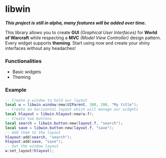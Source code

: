 # libwin
**_This project is still in alpha, many features will be added over time._**

This library allows you to create **GUI** *(Graphical User Interfaces)* for **World of Warcraft** while respecting a **MVC** *(Model View Controller)* design pattern.
Every widget supports **theming**.
Start using now and create your shiny interfaces without any headaches!

### Functionalities
- Basic widgets
- Theming

### Example
```lua
-- Create a window to hold our layout
local w = libwin.window:new(UIParent, 300, 200, "My title");
-- Create an horizontal layout which will manage our widgets
local hlayout = libwin.hlayout:new(w.f);
-- Create two buttons
local search = libwin.button:new(layout.f, "search");
local save = libwin.button:new(layout.f, "save");
-- Add them to the layout
hlayout:add(search, "search");
hlayout:add(save, "save");
-- Set the window layout
w:set_layout(hlayout);
```
